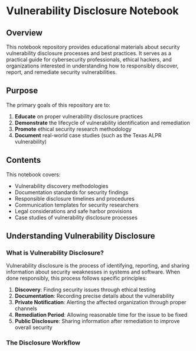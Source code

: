 # Vulnerability Disclosure Notebook

## Overview

This notebook repository provides educational materials about security vulnerability disclosure processes and best practices. It serves as a practical guide for cybersecurity professionals, ethical hackers, and organizations interested in understanding how to responsibly discover, report, and remediate security vulnerabilities.

## Purpose

The primary goals of this repository are to:

1. **Educate** on proper vulnerability disclosure practices
2. **Demonstrate** the lifecycle of vulnerability identification and remediation
3. **Promote** ethical security research methodology
4. **Document** real-world case studies (such as the Texas ALPR vulnerability)

## Contents

This notebook covers:

- Vulnerability discovery methodologies
- Documentation standards for security findings
- Responsible disclosure timelines and procedures
- Communication templates for security researchers
- Legal considerations and safe harbor provisions
- Case studies of vulnerability disclosure processes

## Understanding Vulnerability Disclosure

### What is Vulnerability Disclosure?

Vulnerability disclosure is the process of identifying, reporting, and sharing information about security weaknesses in systems and software. When done responsibly, this process follows specific principles:

1. **Discovery**: Finding security issues through ethical testing
2. **Documentation**: Recording precise details about the vulnerability
3. **Private Notification**: Alerting the affected organization through proper channels
4. **Remediation Period**: Allowing reasonable time for the issue to be fixed
5. **Public Disclosure**: Sharing information after remediation to improve overall security

### The Disclosure Workflow

